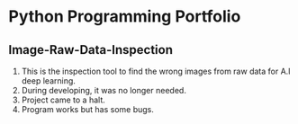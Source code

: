 # Python Programming Portfolio

## Image-Raw-Data-Inspection

1. This is the inspection tool to find the wrong images from raw data for A.I deep learning.
2. During developing, it was no longer needed.
3. Project came to a halt.
4. Program works but has some bugs.
